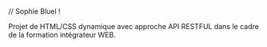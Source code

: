 // Sophie Bluel !

Projet de HTML/CSS dynamique avec approche API RESTFUL dans le cadre de la formation intégrateur WEB.
